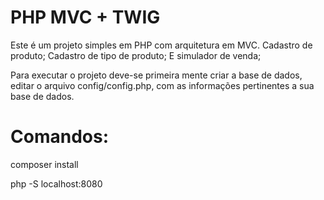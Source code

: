 # PHP MVC + TWIG

Este é um projeto simples em PHP com arquitetura em MVC.
Cadastro de produto;
Cadastro de tipo de produto;
E simulador de venda;

Para executar o projeto deve-se primeira mente criar a base de dados, editar o arquivo config/config.php, com as informações pertinentes a sua base de dados.
# Comandos:

composer install  

php -S localhost:8080
